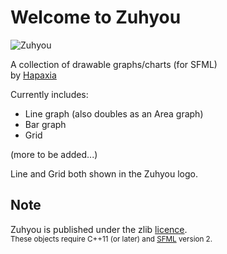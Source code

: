 # Welcome to Zuhyou

![Zuhyou](https://i.imgur.com/VyCCA1b.png)

A collection of drawable graphs/charts (for SFML)  
by [Hapaxia](http://github.com/Hapaxia)

Currently includes:
- Line graph (also doubles as an Area graph)
- Bar graph
- Grid

(more to be added...)

Line and Grid both shown in the Zuhyou logo.

## Note
Zuhyou is published under the zlib [licence][Licence].  
<sup>
These objects require C++11 (or later) and [SFML] version 2.  



[SFML]: http://sfml-dev.org
[Licence]: https://github.com/Hapaxia/Zuhyou/blob/master/licence.txt

